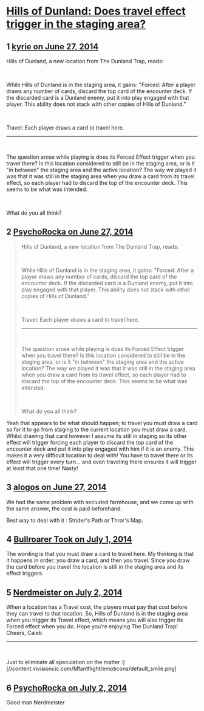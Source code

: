 # [Hills of Dunland: Does travel effect trigger in the staging area?](https://community.fantasyflightgames.com/topic/109507-hills-of-dunland-does-travel-effect-trigger-in-the-staging-area/)

## 1 [kyrie on June 27, 2014](https://community.fantasyflightgames.com/topic/109507-hills-of-dunland-does-travel-effect-trigger-in-the-staging-area/?do=findComment&comment=1134953)

Hills of Dunland, a new location from The Dunland Trap, reads:

 

While Hills of Dunland is in the staging area, it gains: "Forced: After a player draws any number of cards, discard the top card of the encounter deck. If the discarded card is a Dunland enemy, put it into play engaged with that player. This ability does not stack with other copies of Hills of Dunland."

 

Travel: Each player draws a card to travel here.

_______

 

The question arose while playing is does its Forced Effect trigger when you travel there? Is this location considered to still be in the staging area, or is it "in between" the staging area and the active location? The way we played it was that it was still in the staging area when you draw a card from its travel effect, so each player had to discard the top of the encounter deck. This seems to be what was intended.

 

What do you all think?

## 2 [PsychoRocka on June 27, 2014](https://community.fantasyflightgames.com/topic/109507-hills-of-dunland-does-travel-effect-trigger-in-the-staging-area/?do=findComment&comment=1134991)

> Hills of Dunland, a new location from The Dunland Trap, reads:
> 
>  
> 
> While Hills of Dunland is in the staging area, it gains: "Forced: After a player draws any number of cards, discard the top card of the encounter deck. If the discarded card is a Dunland enemy, put it into play engaged with that player. This ability does not stack with other copies of Hills of Dunland."
> 
>  
> 
> Travel: Each player draws a card to travel here.
> 
> _______
> 
>  
> 
> The question arose while playing is does its Forced Effect trigger when you travel there? Is this location considered to still be in the staging area, or is it "in between" the staging area and the active location? The way we played it was that it was still in the staging area when you draw a card from its travel effect, so each player had to discard the top of the encounter deck. This seems to be what was intended.
> 
>  
> 
> What do you all think?

Yeah that appears to be what should happen; to travel you must draw a card so for it to go from staging to the current location you must draw a card. Whilst drawing that card however I assume its still in staging so its other effect will trigger forcing each player to discard the top card of the encounter deck and put it into play engaged with him if it is an enemy. This makes it a very difficult location to deal with! You have to travel there or its effect will trigger every turn... and even traveling there ensures it will trigger at least that one time! Nasty!

## 3 [alogos on June 27, 2014](https://community.fantasyflightgames.com/topic/109507-hills-of-dunland-does-travel-effect-trigger-in-the-staging-area/?do=findComment&comment=1135129)

We had the same problem with secluded farmhouse, and we come up with the same answer, the cost is paid beforehand.

Best way to deal with it : Strider's Path or Thror's Map.

## 4 [Bullroarer Took on July 1, 2014](https://community.fantasyflightgames.com/topic/109507-hills-of-dunland-does-travel-effect-trigger-in-the-staging-area/?do=findComment&comment=1139149)

The wording is that you must draw a card to travel here. My thinking is that it happens in order: you draw a card, and then you travel. Since you draw the card before you travel the location is still in the staging area and its effect triggers.

## 5 [Nerdmeister on July 2, 2014](https://community.fantasyflightgames.com/topic/109507-hills-of-dunland-does-travel-effect-trigger-in-the-staging-area/?do=findComment&comment=1140641)

When a location has a Travel cost, the players must pay that cost before they can travel to that location. So, Hills of Dunland is in the staging area when you trigger its Travel effect, which means you will also trigger its Forced effect when you do.
Hope you’re enjoying The Dunland Trap!
Cheers,
Caleb

-----------------------------------------------------------------------------------------------------------------

 

Just to eliminate all speculation on the matter :) [//content.invisioncic.com/Mfantflight/emoticons/default_smile.png]

## 6 [PsychoRocka on July 2, 2014](https://community.fantasyflightgames.com/topic/109507-hills-of-dunland-does-travel-effect-trigger-in-the-staging-area/?do=findComment&comment=1140729)

Good man Nerdmeister


